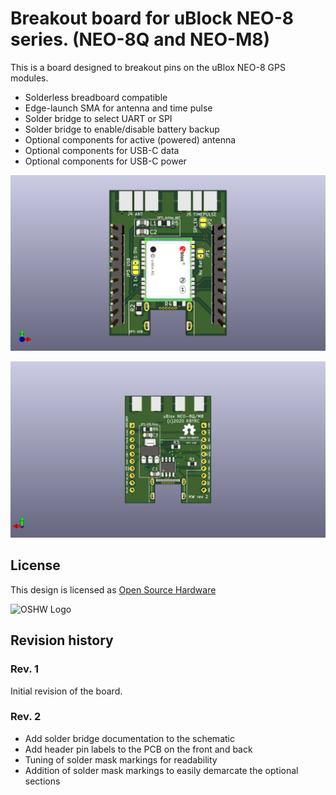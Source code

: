 # Breakout board for uBlock NEO-8 series. (NEO-8Q and NEO-M8)

This is a board designed to breakout pins on the uBlox NEO-8 GPS modules.
 - Solderless breadboard compatible
 - Edge-launch SMA for antenna and time pulse
 - Solder bridge to select UART or SPI
 - Solder bridge to enable/disable battery backup
 - Optional components for active (powered) antenna
 - Optional components for USB-C data
 - Optional components for USB-C power

![Top of board](images/neo8_adapter_rev2_top.png "Top of Board")

![Bottom of board](images/neo8_adapter_rev2_bottom.png "Bottom of Board")

## License
This design is licensed as [Open Source Hardware](http://www.oshwa.org/)

![OSHW Logo](https://i1.wp.com/www.oshwa.org/wp-content/uploads/2014/03/oshw-logo-100-px.png?resize=95%2C100&ssl=1)

## Revision history
### Rev. 1
Initial revision of the board.

### Rev. 2
 - Add solder bridge documentation to the schematic
 - Add header pin labels to the PCB on the front and back
 - Tuning of solder mask markings for readability
 - Addition of solder mask markings to easily demarcate the optional sections
